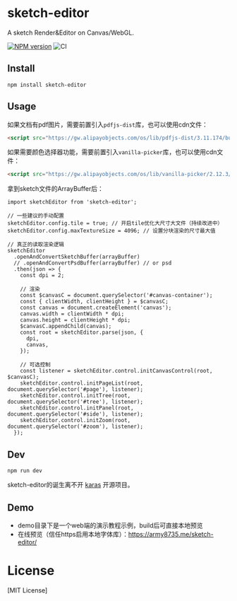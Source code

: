 # sketch-editor
A sketch Render&Editor on Canvas/WebGL.

[![NPM version](https://img.shields.io/npm/v/sketch-editor.svg)](https://npmjs.org/package/sketch-editor)
![CI](https://github.com/army8735/sketch-editor/workflows/CI/badge.svg)

## Install
```shell
npm install sketch-editor
```

## Usage
如果文档有pdf图片，需要前置引入`pdfjs-dist`库，也可以使用cdn文件：
```html
<script src="https://gw.alipayobjects.com/os/lib/pdfjs-dist/3.11.174/build/pdf.min.js"></script>
```
如果需要颜色选择器功能，需要前置引入`vanilla-picker`库，也可以使用cdn文件：
```html
<script src="https://gw.alipayobjects.com/os/lib/vanilla-picker/2.12.3/dist/vanilla-picker.min.js"></script>
```
拿到sketch文件的ArrayBuffer后：
```tsx
import sketchEditor from 'sketch-editor';

// 一些建议的手动配置
sketchEditor.config.tile = true; // 开启tile优化大尺寸大文件（持续改进中）
sketchEditor.config.maxTextureSize = 4096; // 设置分块渲染的尺寸最大值

// 真正的读取渲染逻辑
sketchEditor
  .openAndConvertSketchBuffer(arrayBuffer)
  // .openAndConvertPsdBuffer(arrayBuffer) // or psd
  .then(json => {
    const dpi = 2;
    
    // 渲染
    const $canvasC = document.querySelector('#canvas-container');
    const { clientWidth, clientHeight } = $canvasC;
    const canvas = document.createElement('canvas');
    canvas.width = clientWidth * dpi;
    canvas.height = clientHeight * dpi;
    $canvasC.appendChild(canvas);
    const root = sketchEditor.parse(json, {
      dpi,
      canvas,
    });
    
    // 可选控制
    const listener = sketchEditor.control.initCanvasControl(root, $canvasC);
    sketchEditor.control.initPageList(root, document.querySelector('#page'), listener);
    sketchEditor.control.initTree(root, document.querySelector('#tree'), listener);
    sketchEditor.control.initPanel(root, document.querySelector('#side'), listener);
    sketchEditor.control.initZoom(root, document.querySelector('#zoom'), listener);
  });
```

## Dev
```shell
npm run dev
```
sketch-editor的诞生离不开 [karas](https://github.com/karasjs/karas) 开源项目。

## Demo
* demo目录下是一个web端的演示教程示例，build后可直接本地预览
* 在线预览（信任https启用本地字体库）：https://army8735.me/sketch-editor/

# License
[MIT License]
